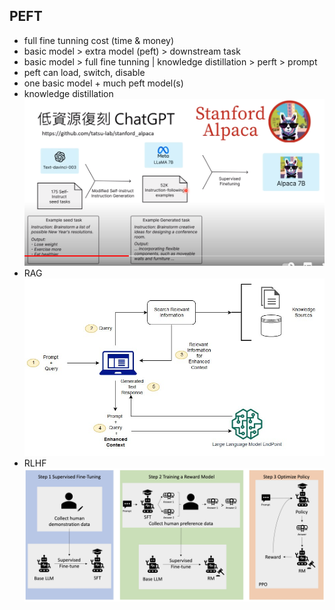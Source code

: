 ## PEFT
* full fine tunning cost (time & money)
* basic model > extra model (peft) > downstream task
* basic model > full fine tunning | knowledge distillation > perft > prompt
* peft can load, switch, disable
* one basic model + much peft model(s)
* knowledge distillation
![knowledge distillation](./images/peft01.png)
* RAG
![RAG](./images/rag01.jpg)
* RLHF
![RLHF](./images/rlhf01.jpg)